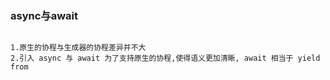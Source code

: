 ### async与await
```text

1.原生的协程与生成器的协程差异并不大
2.引入 async 与 await 为了支持原生的协程,使得语义更加清晰, await 相当于 yield from

```